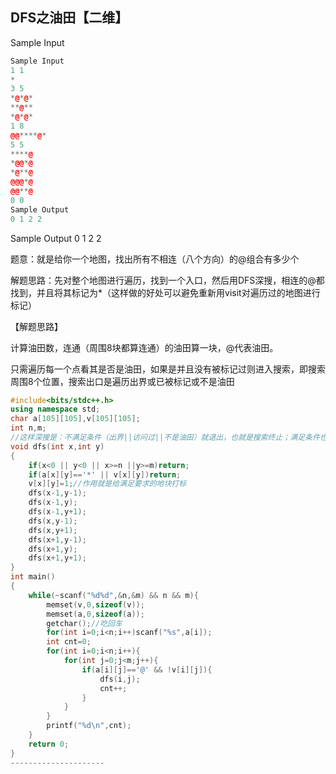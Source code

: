 ## DFS之油田【二维】

Sample Input

```cpp
Sample Input
1 1 
* 
3 5 
*@*@* 
**@** 
*@*@* 
1 8 
@@****@* 
5 5 
****@ 
*@@*@ 
*@**@ 
@@@*@ 
@@**@ 
0 0
Sample Output
0 1 2 2

```



Sample Output
0 1 2 2

题意：就是给你一个地图，找出所有不相连（八个方向）的@组合有多少个

解题思路：先对整个地图进行遍历，找到一个入口，然后用DFS深搜，相连的@都找到，并且将其标记为*（这样做的好处可以避免重新用visit对遍历过的地图进行标记）

【解题思路】

计算油田数，连通（周围8块都算连通）的油田算一块，@代表油田。

只需遍历每一个点看其是否是油田，如果是并且没有被标记过则进入搜索，即搜索周围8个位置，搜索出口是遍历出界或已被标记或不是油田

```cpp
#include<bits/stdc++.h>
using namespace std;
char a[105][105],v[105][105];
int n,m;
//这样深搜是：不满足条件（出界||访问过||不是油田）就退出，也就是搜索终止；满足条件也就是，界内的@，才有资格继续搜索，这样散开后，同一块的油田将会一次性标记为visited！！！！，下一次深搜就不会访问这里了
void dfs(int x,int y)
{
    if(x<0 || y<0 || x>=n ||y>=m)return;
    if(a[x][y]=='*' || v[x][y])return;
    v[x][y]=1;//作用就是给满足要求的地块打标
    dfs(x-1,y-1);
    dfs(x-1,y);
    dfs(x-1,y+1);
    dfs(x,y-1);
    dfs(x,y+1);
    dfs(x+1,y-1);
    dfs(x+1,y);
    dfs(x+1,y+1);
}
int main()
{
    while(~scanf("%d%d",&n,&m) && n && m){
        memset(v,0,sizeof(v));
        memset(a,0,sizeof(a));
        getchar();//吃回车
        for(int i=0;i<n;i++)scanf("%s",a[i]);
        int cnt=0;
        for(int i=0;i<n;i++){
            for(int j=0;j<m;j++){
                if(a[i][j]=='@' && !v[i][j]){
                    dfs(i,j);
                    cnt++;
                }
            }
        }
        printf("%d\n",cnt);
    }
    return 0;
}
--------------------- 

```

## 

